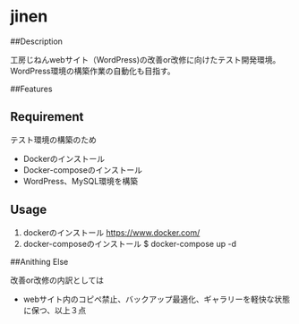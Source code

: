 # jinen

##Description

工房じねんwebサイト（WordPress)の改善or改修に向けたテスト開発環境。
WordPress環境の構築作業の自動化も目指す。

##Features



## Requirement

テスト環境の構築のため
- Dockerのインストール
- Docker-composeのインストール
- WordPress、MySQL環境を構築


## Usage

1. dockerのインストール
	https://www.docker.com/
2. docker-composeのインストール
	$ docker-compose up -d

##Anithing Else

改善or改修の内訳としては
- webサイト内のコピペ禁止、バックアップ最適化、ギャラリーを軽快な状態に保つ、以上３点




